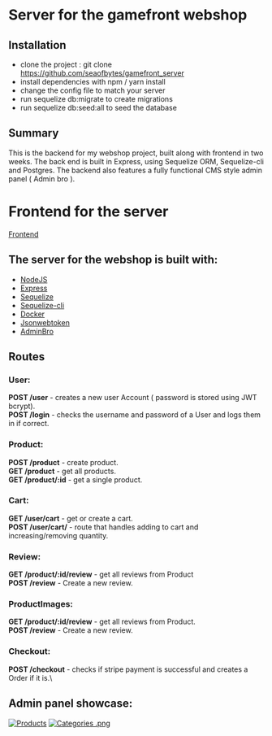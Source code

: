 # Server for the gamefront webshop

## Installation
- clone the project : git clone https://github.com/seaofbytes/gamefront_server
- install dependencies with npm / yarn install
- change the config file to match your server
- run sequelize db:migrate to create migrations
- run sequelize db:seed:all to seed the database

## Summary
This is the backend for my webshop project, built along with frontend in two weeks. The back end is built in Express, using Sequelize ORM, Sequelize-cli and Postgres.
The backend also features a fully functional CMS style admin panel ( Admin bro ). 

# Frontend for the server
 [Frontend](https://github.com/seaofbytes/gamefront_client)


## The server for the webshop is built with: 
- [NodeJS](https://nodejs.org/en/https://reactjs.org/)
- [Express](https://www.npmjs.com/package/jsonwebtoken)
- [Sequelize](https://sequelize.org/)
- [Sequelize-cli](https://github.com/sequelize/cli)
- [Docker](https://www.docker.com/)
- [Jsonwebtoken](https://www.npmjs.com/package/jsonwebtoken)   
- [AdminBro](https://github.com/SoftwareBrothers/admin-bro) 


## Routes
### User:
**POST /user** - creates a new user Account ( password is stored using JWT bcrypt).\
**POST /login** - checks the username and password of a User and logs them in if correct.


### Product:
**POST /product** - create product.\
**GET /product** - get all products.\
**GET /product/:id** - get a single product.

### Cart:
**GET /user/cart** - get or create a cart.\
**POST /user/cart/** - route that handles adding to cart and increasing/removing quantity.

### Review:
**GET /product/:id/review** - get all reviews from Product\
**POST /review** - Create a new review.

### ProductImages:
**GET /product/:id/review** - get all reviews from Product.\
**POST /review** - Create a new review.

### Checkout:
**POST /checkout** - checks if stripe payment is successful and creates a Order if it is.\


## Admin panel showcase:
[![Products](https://imgshare.io/images/2020/04/06/admin1.png)](https://imgshare.io/image/1Ygfg)
[![Categories
.png](https://imgshare.io/images/2020/04/06/admin2.png)](https://imgshare.io/image/1YVH7)
